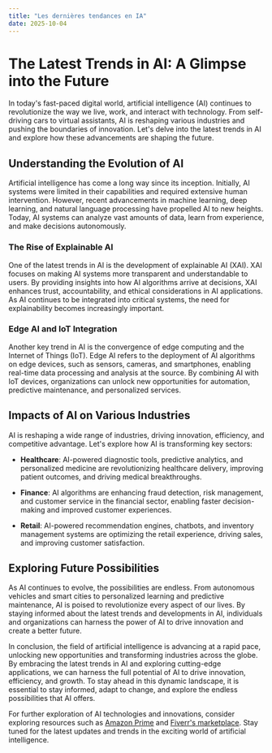```yaml
---
title: "Les dernières tendances en IA"
date: 2025-10-04
---
```


# The Latest Trends in AI: A Glimpse into the Future

In today's fast-paced digital world, artificial intelligence (AI) continues to revolutionize the way we live, work, and interact with technology. From self-driving cars to virtual assistants, AI is reshaping various industries and pushing the boundaries of innovation. Let's delve into the latest trends in AI and explore how these advancements are shaping the future.

## Understanding the Evolution of AI

Artificial intelligence has come a long way since its inception. Initially, AI systems were limited in their capabilities and required extensive human intervention. However, recent advancements in machine learning, deep learning, and natural language processing have propelled AI to new heights. Today, AI systems can analyze vast amounts of data, learn from experience, and make decisions autonomously.

### The Rise of Explainable AI

One of the latest trends in AI is the development of explainable AI (XAI). XAI focuses on making AI systems more transparent and understandable to users. By providing insights into how AI algorithms arrive at decisions, XAI enhances trust, accountability, and ethical considerations in AI applications. As AI continues to be integrated into critical systems, the need for explainability becomes increasingly important.

### Edge AI and IoT Integration

Another key trend in AI is the convergence of edge computing and the Internet of Things (IoT). Edge AI refers to the deployment of AI algorithms on edge devices, such as sensors, cameras, and smartphones, enabling real-time data processing and analysis at the source. By combining AI with IoT devices, organizations can unlock new opportunities for automation, predictive maintenance, and personalized services.

## Impacts of AI on Various Industries

AI is reshaping a wide range of industries, driving innovation, efficiency, and competitive advantage. Let's explore how AI is transforming key sectors:

- **Healthcare**: AI-powered diagnostic tools, predictive analytics, and personalized medicine are revolutionizing healthcare delivery, improving patient outcomes, and driving medical breakthroughs.

- **Finance**: AI algorithms are enhancing fraud detection, risk management, and customer service in the financial sector, enabling faster decision-making and improved customer experiences.

- **Retail**: AI-powered recommendation engines, chatbots, and inventory management systems are optimizing the retail experience, driving sales, and improving customer satisfaction.

## Exploring Future Possibilities

As AI continues to evolve, the possibilities are endless. From autonomous vehicles and smart cities to personalized learning and predictive maintenance, AI is poised to revolutionize every aspect of our lives. By staying informed about the latest trends and developments in AI, individuals and organizations can harness the power of AI to drive innovation and create a better future.

In conclusion, the field of artificial intelligence is advancing at a rapid pace, unlocking new opportunities and transforming industries across the globe. By embracing the latest trends in AI and exploring cutting-edge applications, we can harness the full potential of AI to drive innovation, efficiency, and growth. To stay ahead in this dynamic landscape, it is essential to stay informed, adapt to change, and explore the endless possibilities that AI offers.

For further exploration of AI technologies and innovations, consider exploring resources such as [Amazon Prime](https://www.amazon.fr/amazonprime?_encoding=UTF8&primeCampaignId=prime_assoc_ft&tag=zenzen0d-21France) and [Fiverr's marketplace](https://go.fiverr.com/visit/?bta=1071918&brand=fiverrmarketplace). Stay tuned for the latest updates and trends in the exciting world of artificial intelligence.